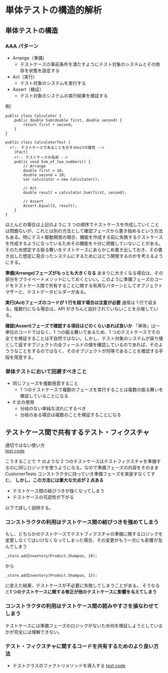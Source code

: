 # 単体テストの構造的解析

## 単体テストの構造

### AAA パターン

- Arrange（準備）
  - テストケースの事前条件を満たすようにテスト対象のシステムとその依存を状態を設定する
- Act（実行）
  - テスト対象のシステムを実行する
- Assert（検証）
  - テスト対象のシステムの実行結果を検証する

例）

```
public class Calculator {
    public double Sum(double first, double second) {
        return first + second;
    }
}
```

```
public class CalculatorTest {
  <!-- テストケースであることを示すxUnitの属性 -->
    [Fact]
    <!-- テストケースの名前 -->
    public void Sum_of_two_numbers() {
        // Arrange
        double first = 10;
        double second = 20;
        var calculator = new Calculator();

        // Act
        double result = calculator.Sum(first, second);

        // Assert
        Assert.Equal(3, result);
    }
}
```

ほとんどの場合は上記のように 3 つの順序でテストケースを作成していくことは問題ないが、これとは別の方法として確認フェーズから書き始めるという方法もある。特にテスト駆動開発の場合、機能を作成する前に失敗するテストケースを作成するようになっているためその機能を十分に把握していないことがある。そのため想定する振る舞いをテストケースにあらかじめ書き出しておき、その書き出した想定に見合ったシステムにするためにはどう開発するのかを考えるようにする。

**準備(Arrange)フェーズがもっとも大きくなる**
あまりに大きくなる場合は、その部分をプライベートメソッドにしておくといい。このように準備フェーズのコードをテストケース間で共有することに関する有用なパターンとしてオブジェクトマザーと、テストデータビルダーがある。

**実行(Act)フェーズのコードが 1 行を超す場合は注意が必要**
通常は 1 行で収まる。複数行になる場合は、API がきちんと設計されていないことを示唆している。

**確認(Assert)フェーズで確認する項目はどのくらいあれば良いか**
「単体」は一単位のコードではなく、1 つの振る舞いであるため、1 つのテストケースでその全てを検証することは不自然ではない。しかし、テスト対象のシステムが戻り値として返すオブジェクトの全フィールドの値を確認しているのであれば、そのよううなことをするのではなく、そのオブジェクトが同等であることを確認する手段を用意する。

### 単体テストにおいて回避すべきこと

- 同じフェーズを複数用意すること
  - 1 つのテストケースで複数のフェーズを実行することは複数の振る舞いを検証していることになる
- if 文の使用
  - 分岐のない単純な流れにするべき
  - 分岐のある場合は複数のことを検証することになる

## テストケース間で共有するテスト・フィクスチャ

適切ではない使い方<br>
[test code](./sample3.7.java)

こうすることで ↑ のような 2 つのテストケースはテストフィクスチャを準備するのに同じロジックを使うようになる。なので準備フェーズの内容をそのまま CustomerTests コンストラクタに持っていき準備フェーズを実装すなくてすむ。
**しかし、この方法には重大な欠点が 2 点ある**

- テストケース間の結びつきが強くなってしまう
- テストケースの可読性が下がる

以下で詳しく説明する。

### コンストラクタの利用はテストケース間の結びつきを強めてしまう

もし、どちらかのテストケースでテストフィクスチャの準備に関するロジックを変更しなくてはいけなくなってしまった場合、その変更がもう一方にも影響が及んでしまう

```
_store.addInventory(Product.Shampoo, 10);
```

から

```
_store.addInventory(Product.Shampoo, 15);
```

に変えた結果、テストケースが不必要に失敗してしまうことがある。
そうなると**1 つのテストケースに関する修正が他のテストケースに影響を与えてしまう**

### コンストラクタの利用はテストケース間の読みやすさを損なわせてしまう

テストケースには準備フェーズのロジックがないため何を検証しようとしているかが完全には理解できない。

### テスト・フィクスチャに関するコードを共有するためのより良い方法

- テストクラスのファクトリメソッドを導入する
  [test code](./sample3.8.java)
